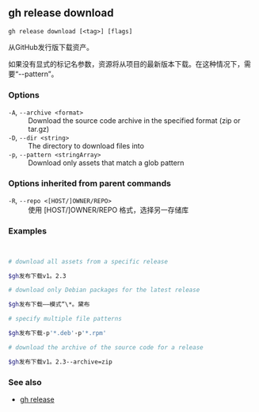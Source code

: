 

## gh release download

```
gh release download [<tag>] [flags]
```

从GitHub发行版下载资产。

如果没有显式的标记名参数，资源将从项目的最新版本下载。在这种情况下，需要“--pattern”。

### Options

<dl class="flags">
	<dt><code>-A</code>, <code>--archive &lt;format&gt;</code></dt>
	<dd>Download the source code archive in the specified format (zip or tar.gz)</dd>

<dt><code>-D</code>, <code>--dir &lt;string&gt;</code></dt>
<dd>The directory to download files into</dd>

<dt><code>-p</code>, <code>--pattern &lt;stringArray&gt;</code></dt>
<dd>Download only assets that match a glob pattern</dd>

</dl>

### Options inherited from parent commands

<dl class="flags">
	<dt><code>-R</code>, <code>--repo &lt;[HOST/]OWNER/REPO&gt;</code></dt>
	<dd>使用 [HOST/]OWNER/REPO 格式，选择另一存储库</dd>
</dl>

### Examples

```bash


# download all assets from a specific release

$gh发布下载v1。2.3

# download only Debian packages for the latest release

$gh发布下载——模式“\*。黛布

# specify multiple file patterns

$gh发布下载-p'*.deb'-p'*.rpm'

# download the archive of the source code for a release

$gh发布下载v1。2.3--archive=zip
```


### See also

-   [gh release](./gh_release)
